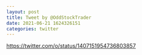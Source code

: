 ```yaml
--- 
layout: post 
title: Tweet by @OddStockTrader 
date: 2021-06-21 1624326151 
categories: twitter 
--- 
```

https://twitter.com/o/status/1407151954736803857